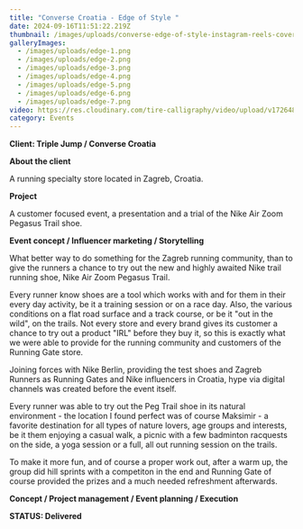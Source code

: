 ```yaml
---
title: "Converse Croatia - Edge of Style "
date: 2024-09-16T11:51:22.219Z
thumbnail: /images/uploads/converse-edge-of-style-instagram-reels-cover-photo.jpg
galleryImages:
  - /images/uploads/edge-1.png
  - /images/uploads/edge-2.png
  - /images/uploads/edge-3.png
  - /images/uploads/edge-4.png
  - /images/uploads/edge-5.png
  - /images/uploads/edge-6.png
  - /images/uploads/edge-7.png
video: https://res.cloudinary.com/tire-calligraphy/video/upload/v1726487469/2024_CONVERSE_1920_x_1080_NL.mp4
category: Events
---
```

**Client: Triple Jump / Converse Croatia**

**About the client**

A running specialty store located in Zagreb, Croatia.

**Project**

A customer focused event, a presentation and a trial of the Nike Air Zoom Pegasus Trail shoe. 



**Event concept / Influencer marketing / Storytelling**

What better way to do something for the Zagreb running community, than to give the runners a chance to try out the new and highly awaited Nike trail running shoe, Nike Air Zoom Pegasus Trail. 

Every runner know shoes are a tool which works with and for them in their every day activity, be it a training session or on a race day. Also, the various conditions on a flat road surface and a track course, or be it "out in the wild", on the trails. Not every store and every brand gives its customer a chance to try out a product "IRL" before they buy it, so this is exactly what we were able to provide for the running community and customers of the Running Gate store. 

Joining forces with Nike Berlin, providing the test shoes and Zagreb Runners as Running Gates and Nike influencers in Croatia, hype via digital channels was created before the event itself. 

Every runner was able to try out the Peg Trail shoe in its natural environment - the location I found perfect was of course Maksimir - a favorite destination for all types of nature lovers, age groups and interests, be it them enjoying a casual walk, a picnic with a few badminton racquests on the side, a yoga session or a full, all out running session on the trails.  

To make it more fun, and of course a proper work out, after a warm up, the group did hill sprints with a competiton in the end and Running Gate of course provided the prizes and a much needed refreshment afterwards.     

**Concept / Project management / Event planning / Execution**

**STATUS: Delivered**